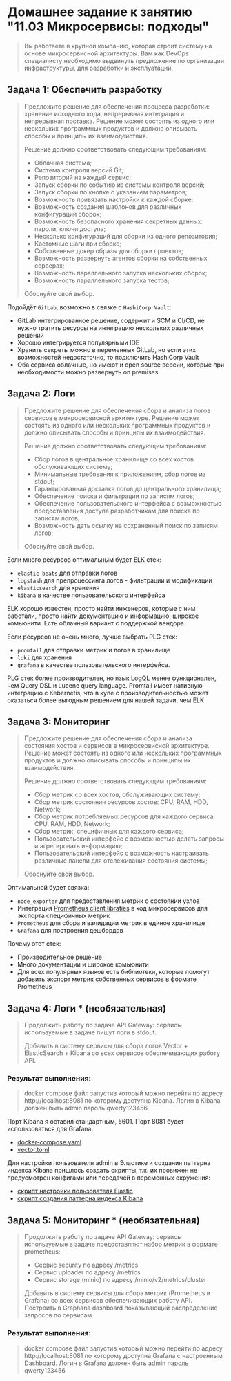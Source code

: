 # Домашнее задание к занятию "11.03 Микросервисы: подходы"

> Вы работаете в крупной компанию, которая строит систему на основе микросервисной архитектуры.
> Вам как DevOps специалисту необходимо выдвинуть предложение по организации инфраструктуры, для разработки и эксплуатации.


## Задача 1: Обеспечить разработку

> Предложите решение для обеспечения процесса разработки: хранение исходного кода, непрерывная интеграция и непрерывная поставка. 
> Решение может состоять из одного или нескольких программных продуктов и должно описывать способы и принципы их взаимодействия.
> 
> Решение должно соответствовать следующим требованиям:
> - Облачная система;
> - Система контроля версий Git;
> - Репозиторий на каждый сервис;
> - Запуск сборки по событию из системы контроля версий;
> - Запуск сборки по кнопке с указанием параметров;
> - Возможность привязать настройки к каждой сборке;
> - Возможность создания шаблонов для различных конфигураций сборок;
> - Возможность безопасного хранения секретных данных: пароли, ключи доступа;
> - Несколько конфигураций для сборки из одного репозитория;
> - Кастомные шаги при сборке;
> - Собственные докер образы для сборки проектов;
> - Возможность развернуть агентов сборки на собственных серверах;
> - Возможность параллельного запуска нескольких сборок;
> - Возможность параллельного запуска тестов;
> 
> Обоснуйте свой выбор.

Подойдёт `GitLab`, возможно в связке с `HashiCorp Vault`:
- GitLab интегрированное решение, содержит и SCM и CI/CD, не нужно тратить ресурсы на интеграцию нескольких различных решений
- Хорошо интегрируется популярными IDE
- Хранить секреты можно в переменных GitLab, но если этих возможностей недостаточно, то подключить HashiCorp Vault
- Оба сервиса облачные, но имеют и open source версии, которые при необходимости можно развернуть on premises

## Задача 2: Логи

> Предложите решение для обеспечения сбора и анализа логов сервисов в микросервисной архитектуре.
> Решение может состоять из одного или нескольких программных продуктов и должно описывать способы и принципы их взаимодействия.
> 
> Решение должно соответствовать следующим требованиям:
> - Сбор логов в центральное хранилище со всех хостов обслуживающих систему;
> - Минимальные требования к приложениям, сбор логов из stdout;
> - Гарантированная доставка логов до центрального хранилища;
> - Обеспечение поиска и фильтрации по записям логов;
> - Обеспечение пользовательского интерфейса с возможностью предоставления доступа разработчикам для поиска по записям логов;
> - Возможность дать ссылку на сохраненный поиск по записям логов;
> 
> Обоснуйте свой выбор.

Если много ресурсов оптимальным будет ELK стек:
- `elastic beats` для отправки логов
- `logstash` для препроцессинга логов - фильтрации и модификации
- `elasticsearch` для хранения
- `kibana` в качестве пользовательского интерфейса

ELK хорошо известен, просто найти инженеров, которые с ним работали, просто найти документацию и информацию, широкое комьюнити. Есть облачный вариант с поддержкой вендора.

Если ресурсов не очень много, лучше выбрать PLG стек:
- `promtail` для отправки метрик и логов в хранилище
- `loki` для хранения
- `grafana` в качестве пользовательского интерфейса.

PLG стек более производителен, но язык LogQL менее функционален, чем Query DSL и Lucene query language. Promtail имеет нативную интеграцию с Kebernetis, что в купе с производительностью может оказаться более выгодным решением для нашей задачи, чем ELK.

## Задача 3: Мониторинг

> Предложите решение для обеспечения сбора и анализа состояния хостов и сервисов в микросервисной архитектуре.
> Решение может состоять из одного или нескольких программных продуктов и должно описывать способы и принципы их взаимодействия.
> 
> Решение должно соответствовать следующим требованиям:
> - Сбор метрик со всех хостов, обслуживающих систему;
> - Сбор метрик состояния ресурсов хостов: CPU, RAM, HDD, Network;
> - Сбор метрик потребляемых ресурсов для каждого сервиса: CPU, RAM, HDD, Network;
> - Сбор метрик, специфичных для каждого сервиса;
> - Пользовательский интерфейс с возможностью делать запросы и агрегировать информацию;
> - Пользовательский интерфейс с возможность настраивать различные панели для отслеживания состояния системы;
> 
> Обоснуйте свой выбор.

Оптимальной будет связка:
- `node_exporter` для предоставления метрик о состоянии узлов
- Интеграция [Prometheus client libraties](https://prometheus.io/docs/instrumenting/clientlibs/) в код микросервисов для экспорта специфичных метрик
- `Prometheus` для сбора и валидации метрик в единое хранилище
- `Grafana` для построения дешбордов

Почему этот стек:
- Производительное решение
- Много документации и широкое комьюнити
- Для всех популярных языков есть библиотеки, которые помогут добавить экспорт метрик собственных сервисов в формате Prometheus

## Задача 4: Логи * (необязательная)

> Продолжить работу по задаче API Gateway: сервисы используемые в задаче пишут логи в stdout. 
> 
> Добавить в систему сервисы для сбора логов Vector + ElasticSearch + Kibana со всех сервисов обеспечивающих работу API.

### Результат выполнения: 

> docker compose файл запустив который можно перейти по адресу http://localhost:8081 по которому доступна Kibana.
> Логин в Kibana должен быть admin пароль qwerty123456

Порт Kibana я оставил стандартным, 5601. Порт 8081 будет использоваться для Grafana.

- [docker-compose.yaml](https://github.com/run0ut/devops-netology/blob/1a44f4a35c9e255dbbbe5e5817b23a69feb73050/04-devkub-homeworks/11-microservices-03-approaches/docker-compose.yaml#L12-L90)
- [vector.toml](./11-microservices-03-approaches/logs/vector.toml)

Для настройки пользователя admin в Эластике и создания паттерна индекса Kibana пришлось создать скрипты, т.к. их провижен не предусмотрен конфигами или передачей в переменных окружения:
- [скрипт настройки пользователя Elastic](./11-microservices-03-approaches/logs/createindex.sh)
- [скрипт создания паттерна индекса Kibana](./11-microservices-03-approaches/logs/elasticuserpassword.sh)

## Задача 5: Мониторинг * (необязательная)

> Продолжить работу по задаче API Gateway: сервисы используемые в задаче предоставляют набор метрик в формате prometheus:
> 
> - Сервис security по адресу /metrics
> - Сервис uploader по адресу /metrics
> - Сервис storage (minio) по адресу /minio/v2/metrics/cluster
> 
> Добавить в систему сервисы для сбора метрик (Prometheus и Grafana) со всех сервисов обеспечивающих работу API.
> Построить в Graphana dashboard показывающий распределение запросов по сервисам.

### Результат выполнения: 

> docker compose файл запустив который можно перейти по адресу http://localhost:8081 по которому доступна Grafana с настроенным Dashboard.
> Логин в Grafana должен быть admin пароль qwerty123456
